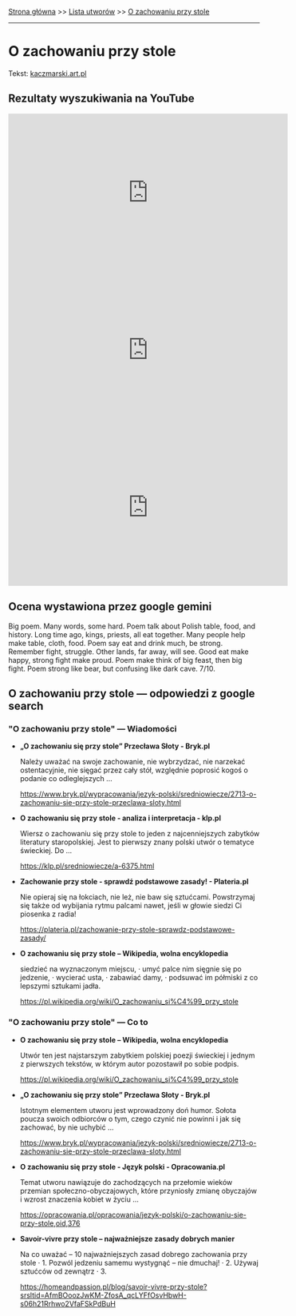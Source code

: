 [Strona główna](../index.md) >> [Lista utworów](../list.md) >> [O zachowaniu przy stole](363.md)

---

# O zachowaniu przy stole

Tekst: [kaczmarski.art.pl](https://www.kaczmarski.art.pl/tworczosc/wiersze/o-zachowaniu-przy-stole/)

## Rezultaty wyszukiwania na YouTube

<iframe width="560" height="315" src="https://www.youtube.com/embed/wGdPFpxxPW4?si=IdontcarewhotheIRSsendsImnotpayingtaxes" title="YouTube video player" frameborder="0" allow="accelerometer; autoplay; clipboard-write; encrypted-media; gyroscope; picture-in-picture; web-share" referrerpolicy="strict-origin-when-cross-origin" allowfullscreen></iframe>

<iframe width="560" height="315" src="https://www.youtube.com/embed/-52B6QH_6QE?si=IdontcarewhotheIRSsendsImnotpayingtaxes" title="YouTube video player" frameborder="0" allow="accelerometer; autoplay; clipboard-write; encrypted-media; gyroscope; picture-in-picture; web-share" referrerpolicy="strict-origin-when-cross-origin" allowfullscreen></iframe>

<iframe width="560" height="315" src="https://www.youtube.com/embed/nSeALAOn7WM?si=IdontcarewhotheIRSsendsImnotpayingtaxes" title="YouTube video player" frameborder="0" allow="accelerometer; autoplay; clipboard-write; encrypted-media; gyroscope; picture-in-picture; web-share" referrerpolicy="strict-origin-when-cross-origin" allowfullscreen></iframe>

## Ocena wystawiona przez google gemini

Big poem. Many words, some hard. Poem talk about Polish table, food, and history. Long time ago, kings, priests, all eat together. Many people help make table, cloth, food. Poem say eat and drink much, be strong. Remember fight, struggle. Other lands, far away, will see. Good eat make happy, strong fight make proud. Poem make think of big feast, then big fight. Poem strong like bear, but confusing like dark cave. 7/10.


## O zachowaniu przy stole — odpowiedzi z google search

### "O zachowaniu przy stole" — Wiadomości

- **„O zachowaniu się przy stole” Przecława Słoty - Bryk.pl**

    Należy uważać na swoje zachowanie, nie wybrzydzać, nie narzekać ostentacyjnie, nie sięgać przez cały stół, względnie poprosić kogoś o podanie co odleglejszych ... 

   <https://www.bryk.pl/wypracowania/jezyk-polski/sredniowiecze/2713-o-zachowaniu-sie-przy-stole-przeclawa-sloty.html>
- **O zachowaniu się przy stole - analiza i interpretacja - klp.pl**

    Wiersz o zachowaniu się przy stole to jeden z najcenniejszych zabytków literatury staropolskiej. Jest to pierwszy znany polski utwór o tematyce świeckiej. Do ... 

   <https://klp.pl/sredniowiecze/a-6375.html>
- **Zachowanie przy stole - sprawdź podstawowe zasady! - Plateria.pl**

    Nie opieraj się na łokciach, nie leż, nie baw się sztućcami. Powstrzymaj się także od wybijania rytmu palcami nawet, jeśli w głowie siedzi Ci piosenka z radia! 

   <https://plateria.pl/zachowanie-przy-stole-sprawdz-podstawowe-zasady/>
- **O zachowaniu się przy stole – Wikipedia, wolna encyklopedia**

    siedzieć na wyznaczonym miejscu, · umyć palce nim sięgnie się po jedzenie, · wycierać usta, · zabawiać damy, · podsuwać im półmiski z co lepszymi sztukami jadła. 

   <https://pl.wikipedia.org/wiki/O_zachowaniu_si%C4%99_przy_stole>

### "O zachowaniu przy stole" — Co to

- **O zachowaniu się przy stole – Wikipedia, wolna encyklopedia**

    Utwór ten jest najstarszym zabytkiem polskiej poezji świeckiej i jednym z pierwszych tekstów, w którym autor pozostawił po sobie podpis. 

   <https://pl.wikipedia.org/wiki/O_zachowaniu_si%C4%99_przy_stole>
- **„O zachowaniu się przy stole” Przecława Słoty - Bryk.pl**

    Istotnym elementem utworu jest wprowadzony doń humor. Sołota poucza swoich odbiorców o tym, czego czynić nie powinni i jak się zachować, by nie uchybić ... 

   <https://www.bryk.pl/wypracowania/jezyk-polski/sredniowiecze/2713-o-zachowaniu-sie-przy-stole-przeclawa-sloty.html>
- **O zachowaniu się przy stole - Język polski - Opracowania.pl**

    Temat utworu nawiązuje do zachodzących na przełomie wieków przemian społeczno-obyczajowych, które przyniosły zmianę obyczajów i wzrost znaczenia kobiet w życiu ... 

   <https://opracowania.pl/opracowania/jezyk-polski/o-zachowaniu-sie-przy-stole,oid,376>
- **Savoir-vivre przy stole – najważniejsze zasady dobrych manier**

    Na co uważać – 10 najważniejszych zasad dobrego zachowania przy stole · 1. Pozwól jedzeniu samemu wystygnąć – nie dmuchaj! · 2. Używaj sztućców od zewnątrz · 3. 

   <https://homeandpassion.pl/blog/savoir-vivre-przy-stole?srsltid=AfmBOoozJwKM-ZfosA_qcLYFfOsvHbwH-s06h21Rrhwo2VfaFSkPdBuH>

